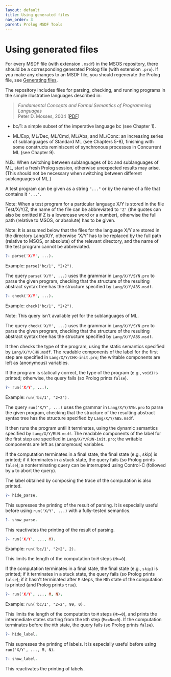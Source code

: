 ```yaml
---
layout: default
title: Using generated files
nav_order: 3
parent: Prolog MSDF Tools
---
```


# Using generated files

For every MSDF file (with extension `.msdf`) in the MSOS repository,
there should be a corresponding generated Prolog file (with extension
`.pro`). If you make any changes to an MSDF file, you should regenerate
the Prolog file, see [Generating files](generating).

The repository includes files for parsing, checking, and running
programs in the simple illustrative languages described in:

> _Fundamental Concepts and Formal Semantics of Programming Languages_  
> Peter D. Mosses, 2004 
> ([PDF](https://github.com/pdmosses/prolog-msdf-tools/blob/master/Notes.pdf))

* bc/1: a simple subset of the imperative language bc (see Chapter 1).

* ML/Exp, ML/Dec, ML/Cmd, ML/Abs, and ML/Conc: an increasing series of
  sublanguages of Standard ML (see Chapters 5-8), finishing with some
  constructs reminiscent of synchronous processes in Concurrent ML
  (see Chapter 9).

N.B.: When switching between sublanguages of bc and sublanguages of
ML, start a fresh Prolog session, otherwise unexpected results may
arise.  (This should not be necessary when switching between different
sublanguages of ML.)

A test program can be given as a string `"..."` or by the name of a file
that contains it `'...'`.

Note: When a test program for a particular language X/Y is stored in
the file Test/X/Y/Z, the name of the file can be abbreviated to `'Z'`
(the quotes can also be omitted if Z is a lowercase word or a number),
otherwise the full path (relative to MSOS, or absolute) has to be given.

Note: It is assumed below that the files for the language X/Y are
stored in the directory Lang/X/Y, otherwise 'X/Y' has to be replaced
by the full path (relative to MSOS, or absolute) of the relevant
directory, and the name of the test program cannot be abbreviated.

```prolog
?- parse('X/Y', ...).
```
   Example: `parse('bc/1', "2+2").`

   The query `parse('X/Y', ...)` uses the grammar in `Lang/X/Y/SYN.pro` to
   parse the given program, checking that the structure of the resulting
   abstract syntax tree has the structure specified by `Lang/X/Y/ABS.msdf`.

```prolog
?- check('X/Y', ...).
```
   Example: `check('bc/1', "2+2").`

   Note: This query isn't available yet for the sublanguages of ML.

   The query `check('X/Y', ...)` uses the grammar in `Lang/X/Y/SYN.pro` to
   parse the given program, checking that the structure of the resulting
   abstract syntax tree has the structure specified by `Lang/X/Y/ABS.msdf`.

   It then checks the type of the program, using the static semantics
   specified by `Lang/X/Y/CHK.msdf`. The readable components of the label
   for the first step are specified in `Lang/X/Y/CHK-init.pro`; the writable
   components are left as (anonymous) variables.

   If the program is statically correct, the type of the program (e.g.,
   `void`) is printed; otherwise, the query fails (so Prolog prints `false`).

```prolog
?- run('X/Y', ...).
```
   Example: `run('bc/1', "2+2").`

   The query `run('X/Y', ...)` uses the grammar in `Lang/X/Y/SYN.pro` to
   parse the given program, checking that the structure of the resulting
   abstract syntax tree has the structure specified by `Lang/X/Y/ABS.msdf`.

   It then runs the program until it terminates, using the dynamic
   semantics specified by `Lang/X/Y/RUN.msdf`. The readable components of
   the label for the first step are specified in `Lang/X/Y/RUN-init.pro`;
   the writable components are left as (anonymous) variables.

   If the computation terminates in a final state, the final state (e.g.,
   skip) is printed; if it terminates in a stuck state, the query fails
   (so Prolog prints `false`); a nonterminating query can be interrupted
   using Control-C (followed by `a` to abort the query).

   The label obtained by composing the trace of the computation is
   also printed.

```prolog
?- hide_parse.
```
   This supresses the printing of the result of parsing. It is
   especially useful before using `run('X/Y', ...)` with a fully-tested
   semantics.

```prolog
?- show_parse.
```
   This reactivates the printing of the result of parsing.

```prolog
?- run('X/Y', ..., M).
```
   Example: `run('bc/1', "2+2", 2).`

   This limits the length of the computation to `M` steps (`M>=0`).

   If the computation terminates in a final state, the final state (e.g.,
   `skip`) is printed; if it terminates in a stuck state, the query fails
   (so Prolog prints `false`); if it hasn't terminated after `M` steps, the
   `M`th state of the computation is printed (and Prolog prints `true`).

```prolog
?- run('X/Y', ..., M, N).
```
   Example: `run('bc/1', "2+2", 99, 0).`

   This limits the length of the computation to `M` steps (`M>=0`),
   and prints the intermediate states starting from the `N`th step
   (`M>=N>=0`). If the computation terminates before the `M`th state,
   the query fails (so Prolog prints `false`).

```prolog
?- hide_label.
```
   This supresses the printing of labels. It is especially useful before
   using `run('X/Y', ..., M, N)`.

```prolog
?- show_label.
```
   This reactivates the printing of labels.

